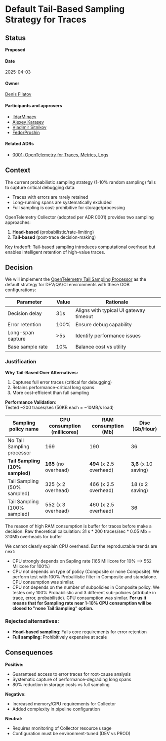 # Default Tail-Based Sampling Strategy for Traces

## Status
**Proposed**  
#### Date  
2025-04-03
#### Owner  
[Denis Filatov](https://github.com/denifilatoff)
#### Participants and approvers  
- [IldarMinaev](https://github.com/IldarMinaev)
- [Alexey Karasev](https://github.com/asatt)
- [Vladimir Sitnikov](https://github.com/vlsi)
- [FedorProshin](https://github.com/FedorProshin)
#### Related ADRs  
- [0001: OpenTelemetry for Traces, Metrics, Logs](https://github.com/Netcracker/qubership-observability-operator/blob/main/docs/adr/0001-opentelemetry-for-traces-metrics-logs.md)  

## Context  
The current probabilistic sampling strategy (1-10% random sampling) fails to capture critical debugging data:
- Traces with errors are rarely retained  
- Long-running spans are systematically excluded  
- Full sampling is cost-prohibitive for storage/processing  

OpenTelemetry Collector (adopted per ADR 0001) provides two sampling approaches:  
1. **Head-based** (probabilistic/rate-limiting)  
2. **Tail-based** (post-trace decision-making)  

Key tradeoff: Tail-based sampling introduces computational overhead but enables intelligent retention of high-value traces.  

## Decision  
We will implement the [OpenTelemetry Tail Sampling Processor](https://github.com/open-telemetry/opentelemetry-collector-contrib/blob/main/processor/tailsamplingprocessor/README.md) as the default strategy for DEV/QA/CI environments with these OOB configurations:  

| Parameter         | Value | Rationale                              |
| ----------------- | ----- | -------------------------------------- |
| Decision delay    | 31s   | Aligns with typical UI gateway timeout |
| Error retention   | 100%  | Ensure debug capability                |
| Long-span capture | >5s   | Identify performance issues            |
| Base sample rate  | 10%   | Balance cost vs utility                |

### Justification  
**Why Tail-Based Over Alternatives:**  
1. Captures full error traces (critical for debugging)
2. Retains performance-critical long spans
3. More cost-efficient than full sampling

**Performance Validation**:  
Tested ~200 traces/sec (50KB each = ~10MB/s load)

| Sampling policy name            | CPU consumption (millicores) | RAM consumption (Mb)     | Disc (Gb/Hour)        |
| ------------------------------- | ---------------------------- | ------------------------ | --------------------- |
| No Tail Sampling processor      | 169                          | 190                      | 36                    |
| **Tail Sampling (10% sampled)** | **165** (no overhead)        | **494** (x 2.5 overhead) | **3,6** (x 10 saving) |
| Tail Sampling (50% sampled)     | 325 (x 2 overhead)           | 466 (x 2.5 overhead)     | 18 (x 2 saving)       |
| Tail Sampling (100% sampled)    | 552 (x 3 overhead)           | 460 (x 2.5 overhead)     | 36                    |

The reason of high RAM consumption is buffer for traces before make a decision.
Raw theoretical calculation: 31 s * 200 traces/sec * 0.05 Mb = 310Mb overheads for buffer

We cannot clearly explain CPU overhead. But the reproductable trends are next:
- CPU strongly depends on Sapling rate (165 MIllicore for 10% --> 552 Millcore for 100%)
- CPU not depends on type of policy (Composite or none Composite). We perform test with 100% Probalilistic filter in Composite and standalone. CPU consumption was similar.
- CPU not depends on the number of subpolicies in Composite policy. We testes only 100% Probabilistic and 3 different sub-policies (attribute in trace, error, probabilistic). CPU consumption was similar. 
**For us it means that for Sampling rate near 1-10% CPU consumption will be closed to "none Tail Sampling" option.** 

### Rejected alternatives: 
- **Head-based sampling**: Fails core requirements for error retention  
- **Full sampling**: Prohibitively expensive at scale  

## Consequences  
**Positive:**  
- Guaranteed access to error traces for root-cause analysis  
- Systematic capture of performance-degrading long spans  
- 80% reduction in storage costs vs full sampling  

**Negative:**  
- Increased memory/CPU requirements for Collector  
- Added complexity in pipeline configuration  

**Neutral:**  
- Requires monitoring of Collector resource usage  
- Configuration must be environment-tuned (DEV vs PROD)  
